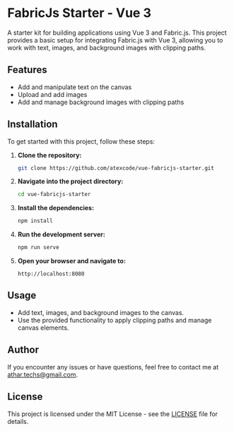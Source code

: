 # FabricJs Starter - Vue 3

A starter kit for building applications using Vue 3 and Fabric.js. This project provides a basic setup for integrating Fabric.js with Vue 3, allowing you to work with text, images, and background images with clipping paths.

## Features

- Add and manipulate text on the canvas
- Upload and add images
- Add and manage background images with clipping paths

## Installation

To get started with this project, follow these steps:

1. **Clone the repository:**

   ```bash
   git clone https://github.com/atexcode/vue-fabricjs-starter.git
   ```

2. **Navigate into the project directory:**

   ```bash
   cd vue-fabricjs-starter
   ```

3. **Install the dependencies:**

   ```bash
   npm install
   ```

4. **Run the development server:**

   ```bash
   npm run serve
   ```

5. **Open your browser and navigate to:**

   ```
   http://localhost:8080
   ```

## Usage

- Add text, images, and background images to the canvas.
- Use the provided functionality to apply clipping paths and manage canvas elements.

## Author

If you encounter any issues or have questions, feel free to contact me at [athar.techs@gmail.com](mailto:athar.techs@gmail.com).

## License

This project is licensed under the MIT License - see the [LICENSE](LICENSE) file for details.
